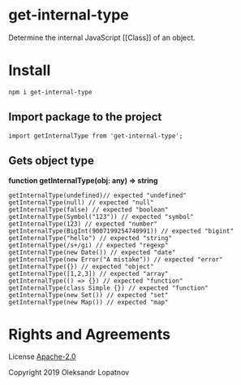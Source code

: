 # get-internal-type

Determine the internal JavaScript [[Class]] of an object.

# Install

```
npm i get-internal-type
```

## Import package to the project

```
import getInternalType from 'get-internal-type';
```

## Gets object type

**function getInternalType(obj: any) => string**

```
getInternalType(undefined)// expected "undefined"
getInternalType(null) // expected "null"
getInternalType(false) // expected "boolean"
getInternalType(Symbol("123")) // expected "symbol"
getInternalType(123) // expected "number"
getInternalType(BigInt(9007199254740991)) // expected "bigint"
getInternalType("hello") // expected "string"
getInternalType(/s+/gi) // expected "regexp"
getInternalType(new Date()) // expected "date"
getInternalType(new Error("A mistake")) // expected "error"
getInternalType({}) // expected "object"
getInternalType([1,2,3]) // expected "array"
getInternalType(() => {}) // expected "function"
getInternalType(class Simple {}) // expected "function"
getInternalType(new Set()) // expected "set"
getInternalType(new Map()) // expected "map"
```

# Rights and Agreements

License [Apache-2.0](https://github.com/lopatnov/get-internal-type/blob/master/LICENSE)

Copyright 2019 Oleksandr Lopatnov
